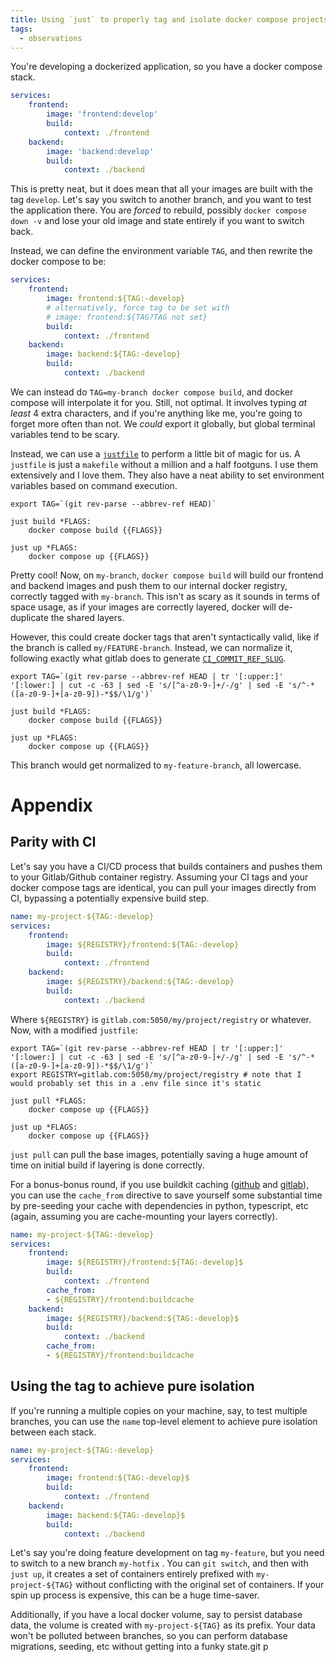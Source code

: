 ```yaml
---
title: Using `just` to properly tag and isolate docker compose projects
tags:
  - observations
---
```

You're developing a dockerized application, so you have a docker compose stack. 

```yaml
services:
    frontend:
        image: 'frontend:develop'
        build:
            context: ./frontend
    backend:
        image: 'backend:develop'
        build:
            context: ./backend
```

This is pretty neat, but it does mean that all your images are built with the tag `develop`. Let's say you switch to another branch, and you want to test the application there. You are _forced_ to rebuild, possibly `docker compose down -v` and lose your old image and state entirely if you want to switch back.

Instead, we can define the environment variable `TAG`, and then rewrite the docker compose to be:

```yaml
services:
    frontend:
        image: frontend:${TAG:-develop}
        # alternatively, force tag to be set with
        # image: frontend:${TAG?TAG not set}
        build:
            context: ./frontend
    backend:
        image: backend:${TAG:-develop}
        build:
            context: ./backend
```

We can instead do `TAG=my-branch docker compose build`, and docker compose will interpolate it for you. Still, not optimal. It involves typing _at least_ 4 extra characters, and if you're anything like me, you're going to forget more often than not. We _could_ export it globally, but global terminal variables tend to be scary.

Instead, we can use a [`justfile`](https://just.systems/man/en/) to perform a little bit of magic for us. A `justfile` is just a `makefile` without a million and a half footguns. I use them extensively and I love them. They also have a neat ability to set environment variables based on command execution.

```just
export TAG=`(git rev-parse --abbrev-ref HEAD)`

just build *FLAGS:
    docker compose build {{FLAGS}}

just up *FLAGS:
    docker compose up {{FLAGS}}
```

Pretty cool! Now, on `my-branch`, `docker compose build` will build our frontend and backend images and push them to our internal docker registry, correctly tagged with `my-branch`. This isn't as scary as it sounds in terms of space usage, as if your images are correctly layered, docker will de-duplicate the shared layers.

However, this could create docker tags that aren't syntactically valid, like if the branch is called `my/FEATURE-branch`. Instead, we can normalize it, following exactly what gitlab does to generate [`CI_COMMIT_REF_SLUG`](https://gitlab.com/gitlab-org/gitlab-runner/-/blame/af6932352f8ed15d1a6d9c786399607bc6be2c2d/Makefile.build.mk?page=1#L25).

```just
export TAG=`(git rev-parse --abbrev-ref HEAD | tr '[:upper:]' '[:lower:] | cut -c -63 | sed -E 's/[^a-z0-9-]+/-/g' | sed -E 's/^-*([a-z0-9-]+[a-z0-9])-*$$/\1/g')`

just build *FLAGS:
    docker compose build {{FLAGS}}

just up *FLAGS:
    docker compose up {{FLAGS}}
```

This branch would get normalized to `my-feature-branch`, all lowercase.
# Appendix

## Parity with CI

Let's say you have a CI/CD process that builds containers and pushes them to your Gitlab/Github container registry. Assuming your CI tags and your docker compose tags are identical, you can pull your images directly from CI, bypassing a potentially expensive build step.

```yaml
name: my-project-${TAG:-develop}
services:
    frontend:
        image: ${REGISTRY}/frontend:${TAG:-develop}
        build:
            context: ./frontend
    backend:
        image: ${REGISTRY}/backend:${TAG:-develop}
        build:
            context: ./backend
```

Where `${REGISTRY}` is `gitlab.com:5050/my/project/registry` or whatever. Now, with a modified `justfile`:

```just
export TAG=`(git rev-parse --abbrev-ref HEAD | tr '[:upper:]' '[:lower:] | cut -c -63 | sed -E 's/[^a-z0-9-]+/-/g' | sed -E 's/^-*([a-z0-9-]+[a-z0-9])-*$$/\1/g')`
export REGISTRY=gitlab.com:5050/my/project/registry # note that I would probably set this in a .env file since it's static

just pull *FLAGS:
    docker compose up {{FLAGS}}

just up *FLAGS:
    docker compose up {{FLAGS}}
```

`just pull` can pull the base images, potentially saving a huge amount of time on initial build if layering is done correctly.

For a bonus-bonus round, if you use buildkit caching ([github](https://docs.docker.com/build/ci/github-actions/cache/) and [gitlab](https://docs.gitlab.com/ee/ci/docker/docker_layer_caching.html)), you can use the `cache_from` directive to save yourself some substantial time by pre-seeding your cache with dependencies in python, typescript, etc (again, assuming you are cache-mounting your layers correctly).

```yaml
name: my-project-${TAG:-develop}
services:
    frontend:
        image: ${REGISTRY}/frontend:${TAG:-develop}$
        build:
            context: ./frontend
        cache_from:
        - ${REGISTRY}/frontend:buildcache
    backend:
        image: ${REGISTRY}/backend:${TAG:-develop}$
        build:
            context: ./backend
        cache_from:
        - ${REGISTRY}/frontend:buildcache
```
## Using the tag to achieve pure isolation

If you're running a multiple copies on your machine, say, to test multiple branches, you can use the `name` top-level element to achieve pure isolation between each stack. 

```yaml
name: my-project-${TAG:-develop}
services:
    frontend:
        image: frontend:${TAG:-develop}$
        build:
            context: ./frontend
    backend:
        image: backend:${TAG:-develop}$
        build:
            context: ./backend
```

Let's say you're doing feature development on tag `my-feature`, but you need to switch to a new branch `my-hotfix` . You can `git switch`, and then with `just up`, it creates a set of containers entirely prefixed with `my-project-${TAG}` without conflicting with the original set of containers. If your spin up process is expensive, this can be a huge time-saver. 

Additionally, if you have a local docker volume, say to persist database data, the volume is created with `my-project-${TAG}` as its prefix. Your data won't be polluted between branches, so you can perform database migrations, seeding, etc without getting into a funky state.git p